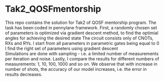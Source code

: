 # Tak2_QOSFmentorship
This repo contains the solution for Tak2 of QOSF mentorship program. The task has been coded in pennylane framework. 
First, a randomly chosen set of parameters is optimized via gradient descent method, to find the optimial angles for achieving the desired state
The circuit consists only of CNOTs, RXs and RYs. 
I start from all parameters in parametric gates being equal to 0
I find the right set of parameters using gradient descent  
Simulations are done with sampling - i.e. a limited number of measurements per iteration and noise. 
Lastly, I compare the results for different numbers of measurements: 1, 10, 100, 1000 and so on. We observe that with increase in number of shots, the accuracy of our model increases, i.e. the error in results decreases.
